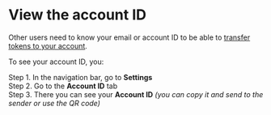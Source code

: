 # View the account ID

Other users need to know your email or account ID to be able to [transfer tokens to your account](https://cryptofund.software/resources/product-guide/end-users/settings/wallet/transfer-tokens-between-the-accounts).

To see your account ID, you:

Step 1. In the navigation bar, go to **Settings**  
Step 2. Go to the **Account ID** tab  
Step 3. There you can see your **Account ID** _\(you can copy it and send to the sender or use the QR code\)_

